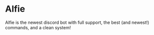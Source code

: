 # Alfie
Alfie is the newest discord bot with full support, the best (and newest!) commands, and a clean system!
